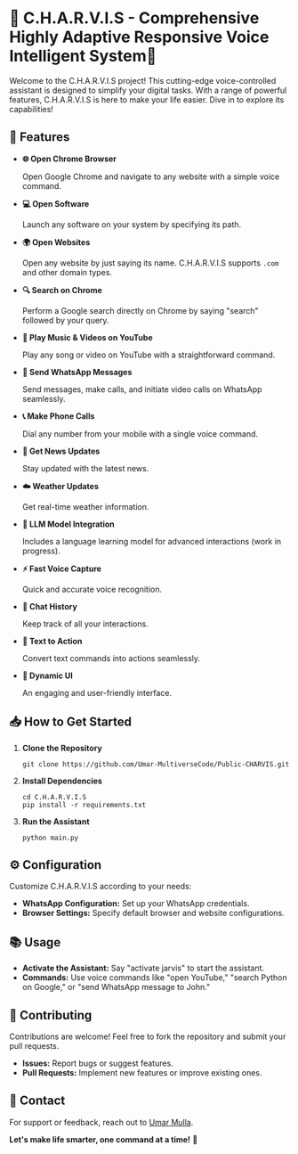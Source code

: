 <!DOCTYPE html>
<html lang="en">
<head>
  <meta charset="UTF-8">
  <meta name="viewport" content="width=device-width, initial-scale=1.0">
  <!-- <title>C.H.A.R.V.I.S - README</title> -->
</head>
<body>
  <h1>🌟 C.H.A.R.V.I.S - Comprehensive Highly Adaptive Responsive Voice Intelligent System🌟</h1>

  <p>Welcome to the C.H.A.R.V.I.S project! This cutting-edge voice-controlled assistant is designed to simplify your digital tasks. With a range of powerful features, C.H.A.R.V.I.S is here to make your life easier. Dive in to explore its capabilities!</p>

  <h2>🚀 Features</h2>
  <ul>
    <li><b>🌐 Open Chrome Browser</b>
      <p>Open Google Chrome and navigate to any website with a simple voice command.</p>
    </li>
    <li><b>💻 Open Software</b>
      <p>Launch any software on your system by specifying its path.</p>
    </li>
    <li><b>🌍 Open Websites</b>
      <p>Open any website by just saying its name. C.H.A.R.V.I.S supports <code>.com</code> and other domain types.</p>
    </li>
    <li><b>🔍 Search on Chrome</b>
      <p>Perform a Google search directly on Chrome by saying "search" followed by your query.</p>
    </li>
    <li><b>🎵 Play Music & Videos on YouTube</b>
      <p>Play any song or video on YouTube with a straightforward command.</p>
    </li>
    <li><b>📱 Send WhatsApp Messages</b>
      <p>Send messages, make calls, and initiate video calls on WhatsApp seamlessly.</p>
    </li>
    <li><b>📞 Make Phone Calls</b>
      <p>Dial any number from your mobile with a single voice command.</p>
    </li>
    <li><b>📰 Get News Updates</b>
      <p>Stay updated with the latest news.</p>
    </li>
    <li><b>☁️ Weather Updates</b>
      <p>Get real-time weather information.</p>
    </li>
    <li><b>🤖 LLM Model Integration</b>
      <p>Includes a language learning model for advanced interactions (work in progress).</p>
    </li>
    <li><b>⚡ Fast Voice Capture</b>
      <p>Quick and accurate voice recognition.</p>
    </li>
    <li><b>📜 Chat History</b>
      <p>Keep track of all your interactions.</p>
    </li>
    <li><b>📝 Text to Action</b>
      <p>Convert text commands into actions seamlessly.</p>
    </li>
    <li><b>🎨 Dynamic UI</b>
      <p>An engaging and user-friendly interface.</p>
    </li>
  </ul>

  <h2>📥 How to Get Started</h2>
  <ol>
    <li><b>Clone the Repository</b>
      <pre><code>git clone https://github.com/Umar-MultiverseCode/Public-CHARVIS.git</code></pre>
    </li>
    <li><b>Install Dependencies</b>
      <pre><code>cd C.H.A.R.V.I.S
pip install -r requirements.txt</code></pre>
    </li>
    <li><b>Run the Assistant</b>
      <pre><code>python main.py</code></pre>
    </li>
  </ol>

  <h2>⚙️ Configuration</h2>
  <p>Customize C.H.A.R.V.I.S according to your needs:</p>
  <ul>
    <li><b>WhatsApp Configuration:</b> Set up your WhatsApp credentials.</li>
    <li><b>Browser Settings:</b> Specify default browser and website configurations.</li>
  </ul>

  <h2>📚 Usage</h2>
  <ul>
    <li><b>Activate the Assistant:</b> Say "activate jarvis" to start the assistant.</li>
    <li><b>Commands:</b> Use voice commands like "open YouTube," "search Python on Google," or "send WhatsApp message to John."</li>
  </ul>

  <h2>🤝 Contributing</h2>
  <p>Contributions are welcome! Feel free to fork the repository and submit your pull requests.</p>
  <ul>
    <li><b>Issues:</b> Report bugs or suggest features.</li>
    <li><b>Pull Requests:</b> Implement new features or improve existing ones.</li>
  </ul>

  <h2>📧 Contact</h2>
  <p>For support or feedback, reach out to <a href="mailto:umarmulla7700@gmail.com">Umar Mulla</a>.</p>

  <p><b>Let's make life smarter, one command at a time!</b> 🚀</p>
</body>
</html>
